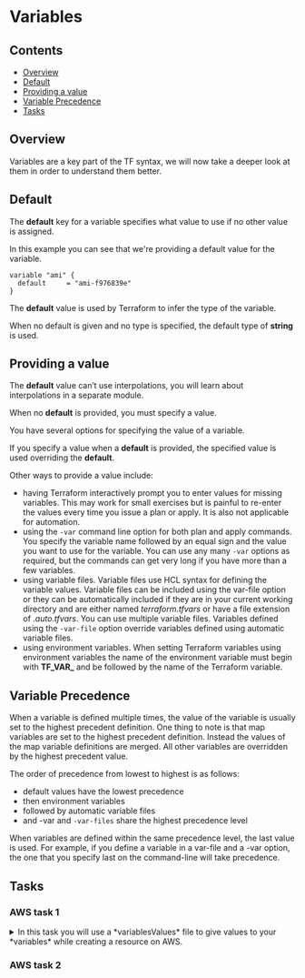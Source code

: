 # Variables

<!--TOC_START-->
## Contents
- [Overview](#overview)
- [Default](#default)
- [Providing a value](#providing-a-value)
- [Variable Precedence](#variable-precedence)
- [Tasks](#tasks)

<!--TOC_END-->
## Overview

Variables are a key part of the TF syntax, we will now take a deeper look at them in order to understand them better.

## Default

The **default** key for a variable specifies what value to use if no other value is assigned.

In this example you can see that we're providing a default value for the variable.

```hcl
variable "ami" {
  default     = "ami-f976839e"
}
```

The **default** value is used by Terraform to infer the type of the variable. 

When no default is given and no type is specified, the default type of **string** is used. 

## Providing a value

The **default** value can’t use interpolations, you will learn about interpolations in a separate module.
 
When no **default** is provided, you must specify a value. 

You have several options for specifying the value of a variable.
 
If you specify a value when a **default** is provided, the specified value is used overriding the **default**.

Other ways to provide a value include:
- having Terraform interactively prompt you to enter values for missing variables. 
This may work for small exercises but is painful to re-enter the values every time you issue a plan or apply. 
It is also not applicable for automation.
- using the `-var` command line option for both plan and apply commands. 
You specify the variable name followed by an equal sign and the value you want to use for the variable. 
You can use any many `-var` options as required, but the commands can get very long if you have more than a few variables.
- using variable files. 
Variable files use HCL syntax for defining the variable values. 
Variable files can be included using the var-file option or they can be automatically included if they are in your current working directory and are either named *terraform.tfvars* or have a file extension of *.auto.tfvars*. 
You can use multiple variable files. 
Variables defined using the `-var-file` option override variables defined using automatic variable files.
- using environment variables. 
When setting Terraform variables using environment variables the name of the environment variable must begin with **TF_VAR_** and be followed by the name of the Terraform variable. 

## Variable Precedence

When a variable is defined multiple times, the value of the variable is usually set to the highest precedent definition. 
One thing to note is that map variables are set to the highest precedent definition. 
Instead the values of the map variable definitions are merged. 
All other variables are overridden by the highest precedent value.

The order of precedence from lowest to highest is as follows:

- default values have the lowest precedence
- then environment variables
- followed by automatic variable files
- and -var and `-var-files` share the highest precedence level

When variables are defined within the same precedence level, the last value is used. 
For example, if you define a variable in a var-file and a -var option, the one that you specify last on the command-line will take precedence.

## Tasks

### AWS task 1

<details>

<summary>In this task you will use a *variablesValues* file to give values to your *variables* while creating a resource on AWS.</summary>

### Prerequisites

1. Have **aws cli** installed
    2. You can install it by running the following python command, keep in mind you need to have python installed:
    `pip install awscli`
3. Know your AWS `access` and `secret` keys

### Authenticating

First let's authenticate with aws so that terraform could execute the configuration file, run the following command:
`aws configure`
You will be asked to provide the following things:
* **AWS Access Key ID** this is where you would need to provide your *access* key
* **AWS Secret Access Key ID** this is the *secret* key
* **Default region name** would be **eu-west-2**
You might get asked additionally to specify what formatting you want to use, enter **json**.

### Creating the directory and configuration file

For the next step create a new folder, you can pick any name for it but a suggested one would be `example_4`.

Within the newly created folder, create the following new files within the directory:
- `main.tf`
- `variables.tf`
- `variableValues.tfvars`

### Adding the provider

Now paste the following contents into the `main.tf` file:
```hcl
provider "aws" {
	region = "eu-west-2"
}
``` 

### Adding resource

Paste the following below the variable in the `main.tf` file:
```hcl
resource "aws_instance" "example" {
	ami = var.ami
	instance_type = var.type
}
```

### Adding variables

Paste the following into the `variables.tf` file:

```hcl
variable "ami" {
  description = "machine image"
}

variable "type" {
  description = "machine size"
}
```

As you can see there are no set default values, they will be set in the `variableValues.tfvars` file.

## Adding variable values in variableValues file

Open `variableValues.tfvars` file and place the following text in the file:

```hcl
ami = "ami-f976839e"
type = "t2.micro"
```

Now the variables defined in the `variables.tf` file will have the values set once TF starts running.

### Formatting

Format the configuration files by running the command:
```shell script
terraform fmt
```

### Final configuration file states

Let's check that you have all the configuration files ready.

`main.tf` configuration file should look like this:

```hcl
provider "aws" {
  region     = "eu-west-2"
}

resource "aws_instance" "example" {
  ami           = var.ami
  instance_type = var.type
}
```

`variables.tf` configuration file should look like this:

```hcl
variable "ami" {
  description = "machine image"
}

variable "type" {
  description = "t2.micro"
}
```

`variableValues.tfvars` configuration file should look like this:

```hcl
ami = "ami-f976839e"
type = "machine size"
```

If the configuration files are like this, continue with the task. 

If the configuration files you have are different, update them to match them.

### Running the configuration file

Next, open a the terminal in the directory where the configuration files are.

First let's execute the following command to get the plugins for AWS:

`terraform init`

Next let's execute to see what changes will be made, we will need to tell TF where the variable values are defined, it's done through `-var-file` flag and then providing a value to where the file is located.
We placed `variableValues.tfvars` in the same directory, therefore we can make a reference to it directly.

`terraform plan -var-file="variableValues.tfvars"`

Lastly let's create the resource by executing:

`terraform apply -var-file="variableValues.tfvars"`

Once terraform will give you a prompt about the successful operation in the *AWS console* under *Compute* and then *EC2* check that the resource has been created. 

Make sure that you are within the correct region, otherwise you won't be able to see the resource.

### Overview

In this task you used three configuration files to deploy a resource in AWS.

Additionally the variable values were defined in a different file from where the variables were declared.

### Clean up

To delete the created resource run the following command in the terminal, make sure that the terminal is in the directory where `main.tf` is located:
`terraform destroy` 

Check in the *AWS console* under *Compute* and then *EC2* check that the resource has been deleted.

Make sure that you are within the correct region, otherwise you won't be able to see the resource.

</details>

### AWS task 2

